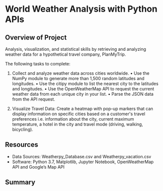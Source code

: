 # World Weather Analysis with Python APIs

## Overview of Project
Analysis, visualization, and statistical skills by retrieving and analyzing weather data for a hypothetical travel company, PlanMyTrip.

The following tasks to complete:

1.	Collect and analyze weather data across cities worldwide.
•	Use the NumPy module to generate more than 1,500 random latitudes and longitudes.
•	Use the citipy module to list the nearest city to the latitudes and longitudes.
•	Use the OpenWeatherMap API to request the current weather data from each unique city in your list.
•	Parse the JSON data from the API request.

2.	Visualize Travel Data: Create a heatmap with pop-up markers that can display information on specific cities based on a customer's travel preferences i.e. information about the city, current maximum temperature, a hotel in the city and travel mode (driving, walking, bicycling).

## Resources
- Data Sources: Weatherpy_Database.csv and Weatherpy_vacation.csv
- Software: Python 3.7, Matplotlib, Jupyter Notebook, OpenWeatherMap API and Google’s Map API

## Summary
